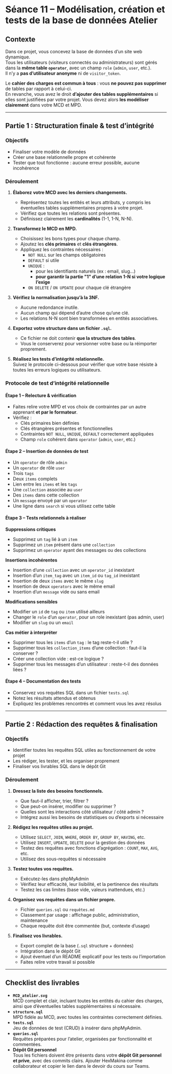 # Séance 11 – Modélisation, création et tests de la base de données Atelier

## Contexte

Dans ce projet, vous concevez la base de données d’un site web dynamique.  
Tous les utilisateurs (visiteurs connectés ou administrateurs) sont gérés dans la **même table `operator`**, avec un champ `role` (`admin`, `user`, etc.).  
Il n’y a **pas d’utilisateur anonyme** ni de `visitor_token`.  

Le **cahier des charges est commun à tous** : vous **ne pouvez pas supprimer** de tables par rapport à celui-ci.  
En revanche, vous avez le droit **d’ajouter des tables supplémentaires** si elles sont justifiées par votre projet. Vous devez alors **les modéliser clairement** dans votre MCD et MPD.

---

## Partie 1 : Structuration finale & test d’intégrité

### Objectifs
- Finaliser votre modèle de données
- Créer une base relationnelle propre et cohérente
- Tester que tout fonctionne : aucune erreur possible, aucune incohérence

### Déroulement

1. **Élaborez votre MCD avec les derniers changements.**  
   - Représentez toutes les entités et leurs attributs, y compris les éventuelles tables supplémentaires propres à votre projet.
   - Vérifiez que toutes les relations sont présentes.
   - Définissez clairement les **cardinalités** (1-1, 1-N, N-N).

2. **Transformez le MCD en MPD.**  
   - Choisissez les bons types pour chaque champ.
   - Ajoutez les **clés primaires** et **clés étrangères**.
   - Appliquez les contraintes nécessaires :
     - `NOT NULL` sur les champs obligatoires
     - `DEFAULT` si utile
     - `UNIQUE` :
       - pour les identifiants naturels (ex : email, slug…)
       - **pour garantir la partie "1" d’une relation 1-N si votre logique l’exige**
     - `ON DELETE` / `ON UPDATE` pour chaque clé étrangère

3. **Vérifiez la normalisation jusqu’à la 3NF.**  
   - Aucune redondance inutile.
   - Aucun champ qui dépend d’autre chose qu’une clé.
   - Les relations N-N sont bien transformées en entités associatives.

4. **Exportez votre structure dans un fichier `.sql`.**  
   - Ce fichier ne doit contenir **que la structure des tables**.
   - Vous le conserverez pour versionner votre base ou la réimporter proprement.

5. **Réalisez les tests d’intégrité relationnelle.**  
   Suivez le protocole ci-dessous pour vérifier que votre base résiste à toutes les erreurs logiques ou utilisateurs.

### Protocole de test d’intégrité relationnelle

#### Étape 1 – Relecture & vérification
- Faites relire votre MPD et vos choix de contraintes par un autre apprenant **et par le formateur**.
- Vérifiez :
  - Clés primaires bien définies
  - Clés étrangères présentes et fonctionnelles
  - Contraintes `NOT NULL`, `UNIQUE`, `DEFAULT` correctement appliquées
  - Champ `role` cohérent dans `operator` (`admin`, `user`, etc.)

#### Étape 2 – Insertion de données de test
- Un `operator` de rôle `admin`
- Un `operator` de rôle `user`
- Trois `tags`
- Deux `items` complets
- Lien entre les `items` et les `tags`
- Une `collection` associée au `user`
- Des `items` dans cette collection
- Un `message` envoyé par un `operator`
- Une ligne dans `search` si vous utilisez cette table

#### Étape 3 – Tests relationnels à réaliser

**Suppressions critiques**
- Supprimez un `tag` lié à un `item`
- Supprimez un `item` présent dans une `collection`
- Supprimez un `operator` ayant des messages ou des collections

**Insertions incohérentes**
- Insertion d’une `collection` avec un `operator_id` inexistant
- Insertion d’un `item_tag` avec un `item_id` ou `tag_id` inexistant
- Insertion de deux `items` avec le même `slug`
- Insertion de deux `operators` avec le même email
- Insertion d’un `message` vide ou sans email

**Modifications sensibles**
- Modifier un `id` de `tag` ou `item` utilisé ailleurs
- Changer le `role` d’un `operator`, pour un role inexistant (pas admin, user)
- Modifier un `slug` ou un `email`

**Cas métier à interpréter**
- Supprimer tous les `items` d’un `tag` : le tag reste-t-il utile ?
- Supprimer tous les `collection_items` d’une collection : faut-il la conserver ?
- Créer une collection vide : est-ce logique ?
- Supprimer tous les messages d’un utilisateur : reste-t-il des données liées ?

#### Étape 4 – Documentation des tests
- Conservez vos requêtes SQL dans un fichier `tests.sql`
- Notez les résultats attendus et obtenus
- Expliquez les problèmes rencontrés et comment vous les avez résolus

---

## Partie 2 : Rédaction des requêtes & finalisation

### Objectifs
- Identifier toutes les requêtes SQL utiles au fonctionnement de votre projet
- Les rédiger, les tester, et les organiser proprement
- Finaliser vos livrables SQL dans le dépôt Git

### Déroulement

1. **Dressez la liste des besoins fonctionnels.**
   - Que faut-il afficher, trier, filtrer ?
   - Que peut-on insérer, modifier ou supprimer ?
   - Quelles sont les interactions côté utilisateur / côté admin ?
   - Intégrez aussi les besoins de statistiques ou d’exports si nécessaire

2. **Rédigez les requêtes utiles au projet.**
   - Utilisez `SELECT`, `JOIN`, `WHERE`, `ORDER BY`, `GROUP BY`, `HAVING`, etc.
   - Utilisez `INSERT`, `UPDATE`, `DELETE` pour la gestion des données
   - Testez des requêtes avec fonctions d’agrégation : `COUNT`, `MAX`, `AVG`, etc.
   - Utilisez des sous-requêtes si nécessaire

3. **Testez toutes vos requêtes.**
   - Exécutez-les dans phpMyAdmin
   - Vérifiez leur efficacité, leur lisibilité, et la pertinence des résultats
   - Testez les cas limites (base vide, valeurs inattendues, etc.)

4. **Organisez vos requêtes dans un fichier propre.**
   - Fichier `queries.sql` ou `requêtes.md`
   - Classement par usage : affichage public, administration, maintenance
   - Chaque requête doit être commentée (but, contexte d’usage)

5. **Finalisez vos livrables.**
   - Export complet de la base (`.sql` structure + données)
   - Intégration dans le dépôt Git
   - Ajout éventuel d’un README explicatif pour les tests ou l’importation
   - Faites relire votre travail si possible

---

## Checklist des livrables

- **`MCD_atelier.svg`**  
  MCD complet et clair, incluant toutes les entités du cahier des charges, ainsi que d’éventuelles tables supplémentaires si nécessaire.  
- **`structure.sql`**  
  MPD fidèle au MCD, avec toutes les contraintes correctement définies.  
- **`tests.sql`**  
  Jeu de données de test (CRUD) à insérer dans phpMyAdmin.  
- **`queries.sql`**  
  Requêtes préparées pour l’atelier, organisées par fonctionnalité et commentées.  
- **Dépôt Git personnel**  
  Tous les fichiers doivent être présents dans votre **dépôt Git personnel et prive**, avec des commits clairs. Ajouter HexMakina comme collaborateur et copier le lien dans le devoir du cours sur Teams.
